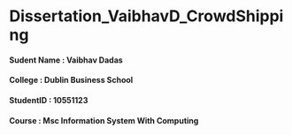 # Dissertation_VaibhavD_CrowdShipping

<h4>Sudent Name : Vaibhav Dadas</h4>
<h4>College : Dublin Business School</h4>
<h4>StudentID : 10551123</h4>
<h4>Course  : Msc Information System With Computing</h4>
